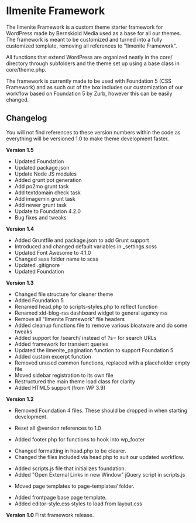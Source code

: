 # Ilmenite Framework

The Ilmenite Framework is a custom theme starter framework for WordPress made by Bernskiold Media used as a base for all our themes. The framework is meant to be customized and turned into a fully customized template, removing all references to "Ilmenite Framework".

All functions that extend WordPress are organized neatly in the core/ directory through subfolders and the theme set up using a base class in core/theme.php.

The framework is currently made to be used with Foundation 5 (CSS Framework) and as such out of the box includes our customization of our workflow based on Foundation 5 by Zurb, however this can be easily changed.

## Changelog
You will not find references to these version numbers within the code as everything will be versioned 1.0 to make theme development faster.

**Version 1.5**
* Updated Foundation
* Updated package.json
* Update Node JS modules
* Added grunt pot generation
* Add po2mo grunt task
* Add textdomain check task
* Add imagemin grunt task
* Add newer grunt task
* Update to Foundation 4.2.0
* Bug fixes and tweaks

**Version 1.4**
* Added Gruntfile and package.json to add Grunt support
* Introduced and changed default variables in _settings.scss
* Updated Font Awesome to 4.1.0
* Changed sass folder name to scss
* Updated .gitignore
* Updated Foundation

**Version 1.3**
* Changed file structure for cleaner theme
* Added Foundation 5
* Renamed head.php to scripts-styles.php to reflect function
* Renamed xld-blog-rss dashboard widget to general agency rss
* Remove all "Ilmenite Framework" file headers
* Added cleanup functions file to remove various bloatware and do some tweaks
* Added support for /search/ instead of ?s= for search URLs
* Added framework for transient queries
* Updated the ilmenite_pagination function to support Foundation 5
* Added custom excerpt function
* Removed unused common functions, replaced with a placeholder empty file
* Moved sidebar registration to its own file
* Restructured the main theme load class for clarity
* Added HTML5 support (from WP 3.9)

**Version 1.2**
- Removed Foundation 4 files. These should be dropped in when starting development.
* Reset all @version references to 1.0
+ Added footer.php for functions to hook into wp_footer
* Changed formatting in head.php to be clearer.
* Changed the files included via head.php to suit our updated workflow.
+ Added scripts.js file that initializes foundation.
+ Added "Open External Links in new Window" jQuery script in scripts.js
* Moved page templates to page-templates/ folder.
+ Added frontpage base page template.
+ Added editor-style.css styles to load from layout.css

**Version 1.0**
First framework release.